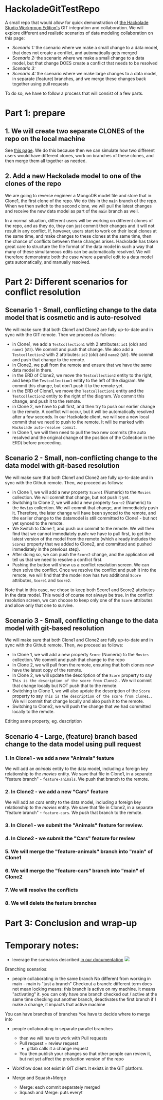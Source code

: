 # HackoladeGitTestRepo
A small repo that would allow for quick demonstration of [the Hackolade Studio Workgroup Edition's](https://hackolade.com/editions.html) GIT integration and collaboration. We will explore different and realistic scenarios of data modeling collaboration on this page:
* *Scenario 1:* the scenario where we make a small change to a data model, that does not create a conflict, and automatically gets merged
* *Scenario 2:* the scenario where we make a small change to a data model, but that change DOES create a conflict that needs to be resolved
* *Scenario 3:*
* *Scenario 4:* the scenario where we make large changes to a data model, in separate (feature) branches, and we merge these changes back together using pull requests

To do so, we have to follow a process that will consist of a few parts.

# Part 1: prepare

## 1. We will create two separate CLONES of the repo on the local machine
See [this page](https://docs.github.com/en/repositories/creating-and-managing-repositories/cloning-a-repository). We do this because then we can simulate how two different users would have different clones, work on branches of these clones, and then merge them all together as needed.

## 2. Add a new Hackolade model to one of the clones of the repo
We are going to reverse engineer a MongoDB model file and store that in Clone1, the first clone of the repo. We do this in the `main` branch of the repo. When we then switch to the second clone, we will pull the latest changes and receive the new data model as part of the `main` branch as well.

In a normal situation, different users will be working on different clones of the repo, and as they do, they can just commit their changes and it will not result in any conflict. If, however, users start to work on their local clones at the same time, and make changes to these clones at the same time, then the chance of conflicts between these changes arises. Hackolade has taken great care to structure the file format of the data model in such a way that many of these simultaneous edits can be automatically resolved. We will therefore demonstrate both the case where a parallel edit to a data model gets automatically, and manually resolved.


# Part 2: Different scenarios for conflict resolution

## Scenario 1 - Small, conflicting change to the data model that is cosmetic and is auto-resolved
We will make sure that both Clone1 and Clone2 are fully up-to-date and in sync with the GIT remote. Then we proceed as follows:
* in Clone1, we add a `Testcollection1` with 2 attributes: `id1` (oId) and `name1` (str). We commit and push that change. We also add a `Testcollection2` with 2 attributes: `id2` (oId) and `name2` (str). We commit and push that change to the remote.
* in Clone2, we pull from the remote and ensure that we have the same data model in there.
* in the ERD of Clone2, we move the `Testcollection2` entity to the right, and keep the `Testcollection1` entity to the left of the diagram. We commit this change, but don't push it to the remote yet.
* in the ERD of Clone1, we move the `Testcollection1` entity and the `Testcollection2` entity to the right of the diagram. We commit this change, and push it to the remote.
* in Clone 2, we have to pull first, and then try to push our earlier change to the remote. A conflict will occur, but it will be automatically resolved after a few seconds. In our Hackolade client, we will see a new local commit that we need to push to the remote. It will be marked with `Hackolade auto-resolve commit`. 
* In Clone 1, we will then need to pull the two new commits (the auto resolved and the original change of the position of the Collection in the ERD) before proceeding.


## Scenario 2 - Small, non-conflicting change to the data model with git-based resolution

We will make sure that both Clone1 and Clone2 are fully up-to-date and in sync with the Github remote.
Then, we proceed as follows:
* in Clone 1, we will add a new property `Score1` (Numeric) to the `Movies` collection. We will commit that change, but not push it yet.
* Switching to Clone 2, we will add a new property `Score2` (Numeric) to the `Movies` collection. We will commit that change, and immediately push it. Therefore, the later change will have been synced to the remote, and the earlier change to the datamodel is still committed to Clone1 - but not yet synced to the remote.
* We Switch to Clone 1, and push our commit to the remote. We will then find that we cannot immediately push: we have to pull first, to get the latest version of the model from the remote (which already includes the `Score2` property that we added to Clone2, and committed and pushed immediately in the previous step). 
* After doing so, we can push the `Score2` change, and the application wil tell us that we need to resolve a conflict first.
* Pushing the button will show us a conflict resolution screen. We can then solve the conflict. Once we resolve the conflict and push it into the remote, we will find that the model now has two additional `Score` attributes, `Score1` and `Score2`.

Note that in this case, we chose to keep both Score1 and Score2 attributes in the data model. This would of course not always be true. In the conflict resolution screen, we can choose to keep only one of the `Score` attributes and allow only that one  to survive.

## Scenario 3 - Small, conflicting change to the data model with git-based resolution

We will make sure that both Clone1 and Clone2 are fully up-to-date and in sync with the Github remote.
Then, we proceed as follows:
* In Clone 1, we will add a new property `Score` (Numeric) to the `Movies` collection. We commit and push that change to the repo
* In Clone 2, we will pull from the remote, ensuring that both clones now have the latest copy of the remote. 
* In Clone 2, we will update the description of the `Score` property to say `This is the description of the score from Clone2.`. We will commit that change locally but NOT push that to the remote.
* Switching to Clone 1, we will also update the description of the `Score` property to say `This is the description of the score from Clone1.`. We will commit that change locally and also push it to the remote.
* Switching to Clone2, we will push the change that we had committed locally to the remote.



Editing same property, eg. description

## Scenario 4 - Large, (feature) branch based change to the data model using pull request
### 1. In Clone1 - we add a new "Animals" feature
We will add an *animals* entity to the data model, including a foreign key relationship to the *movies* entity. We save that file in Clone1, in a separate "feature branch" - `feature-animals`. We push that branch to the remote.

### 2. In Clone2 - we add a new "Cars" feature
We will add an *cars* entity to the data model, including a foreign key relationship to the *movies* entity. We save that file in Clone2, in a separate "feature branch" - `feature-cars`. We push that branch to the remote.

### 3. In Clone1 - we submit the "Animals" feature for review.

### 4. In Clone2 - we submit the "Cars" feature for review

### 5. We will merge the "feature-animals" branch into "main" of Clone1

### 6. We will merge the "feature-cars" branch into "main" of Clone2

### 7. We will resolve the conflicts

### 8. We will delete the feature branches

# Part 3: Conclusion and wrap-up




# Temporary notes:

* leverage the scenarios described [in our documentation](https://hackolade.com/help/Modelversioning.html)
![](https://hackolade.com/img/Versioning%20-%20model%20lifecycle.png)

Branching scenarios:
* people collaborating in the same branch
    No different from working in main - main is "just a branch"
    Checkout a branch: different term
        does not mean locking
        means: this branch is active on my machine. it means "activating" it.
            you can only have one branch checked out / active at the same time
            checking out another branch, deactivates the first branch
        if I make a change, it impacts that active machine

You can have branches of branches
You have to decide where to merge into


* people collaborating in separate parallel branches
    * then we will have to work with Pull requests
    * Pull request = review request
        * gitlab calls it a change request
    * You then publish your changes so that other people can review it, but not yet affect the production version of the repo

* Workflow does not exist in GIT client. It exists in the GIT platform.
* Merge and Squash+Merge
    * Merge: each commit separately merged
    * Squash and Merge: puts everyt
